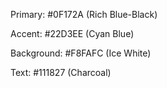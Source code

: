 Primary: #0F172A (Rich Blue-Black)

Accent: #22D3EE (Cyan Blue)

Background: #F8FAFC (Ice White)

Text: #111827 (Charcoal)